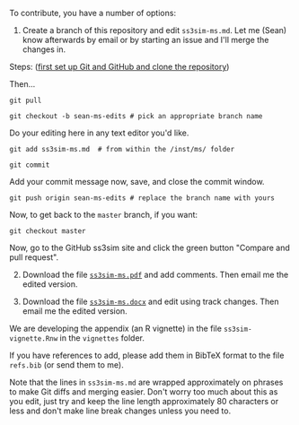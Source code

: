 To contribute, you have a number of options:

1. Create a branch of this repository and edit `ss3sim-ms.md`. Let me (Sean)
   know afterwards by email or by starting an issue and I'll merge the changes
   in.

Steps: ([first set up Git and GitHub and clone the repository](https://github.com/seananderson/ss3sim/wiki/Working-with-Git-locally))

Then...

```git
git pull
```

```git
git checkout -b sean-ms-edits # pick an appropriate branch name
```

Do your editing here in any text editor you'd like.

```git
git add ss3sim-ms.md  # from within the /inst/ms/ folder
```

```git
git commit
```

Add your commit message now, save, and close the commit window.

```git
git push origin sean-ms-edits # replace the branch name with yours
```

Now, to get back to the `master` branch, if you want:

```git
git checkout master
```

Now, go to the GitHub ss3sim site and click the green button "Compare and pull request".


2. Download the file
   [`ss3sim-ms.pdf`](https://dl.dropboxusercontent.com/u/254940/ss3sim-ms.pdf)
   and add comments. Then email me the edited version.

3. Download the file
   [`ss3sim-ms.docx`](https://dl.dropboxusercontent.com/u/254940/ss3sim-ms.docx)
   and edit using track changes. Then email me the edited version.

We are developing the appendix (an R vignette) in the file
`ss3sim-vignette.Rnw` in the `vignettes` folder.

If you have references to add, please add them in BibTeX format to the file
`refs.bib` (or send them to me).

Note that the lines in `ss3sim-ms.md` are wrapped approximately on phrases to make Git
diffs and merging easier. Don't worry too much about this as you edit, just try
and keep the line length approximately 80 characters or less and don't make
line break changes unless you need to.
